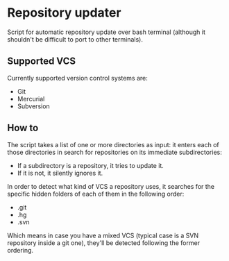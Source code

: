 # Repository updater
Script for automatic repository update over bash terminal (although it shouldn't be difficult to port to other terminals).

## Supported VCS
Currently supported version control systems are:

- Git
- Mercurial
- Subversion

## How to
The script takes a list of one or more directories as input: it enters each of those directories in search for repositories on its immediate subdirectories:

- If a subdirectory is a repository, it tries to update it.
- If it is not, it silently ignores it.

In order to detect what kind of VCS a repository uses, it searches for the specific hidden folders of each of them in the following order:

- .git
- .hg
- .svn

Which means in case you have a mixed VCS (typical case is a SVN repository inside a git one), they'll be detected following the former ordering.
